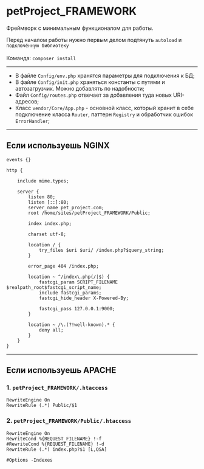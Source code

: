 # petProject_FRAMEWORK

Фреймворк с минимальным функционалом для работы.

Перед началом работы нужно первым делом подтянуть `autoload` и `подключённую библиотеку`  
<br>Команда: `composer install`

<hr>

- В файле `Config/env.php` хранятся параметры для подключения к БД;
- В файле `Config/init.php` храняться константы с путями и автозагрузчик. Можно добавлять по надобности;
- Файл `Config/routes.php` отвечает за добавления туда новых URI-адресов;
- Класс `vendor/Core/App.php` - основной класс, который хранит в себе подключение класса `Router`, паттерн `Registry` и обработчик ошибок `ErrorHandler`;

<hr>

## Если используешь NGINX

    events {}

    http {

        include mime.types;
        
        server {
            listen 80;
            listen [::]:80;
            server_name pet_project.com;
            root /home/sites/petProject_FRAMEWORK/Public;
            
            index index.php;
        
            charset utf-8;
        
            location / {
                try_files $uri $uri/ /index.php?$query_string;
            }
        
            error_page 404 /index.php;
        
            location ~ ^/index\.php(/|$) {
                fastcgi_param SCRIPT_FILENAME $realpath_root$fastcgi_script_name;
                include fastcgi_params;
                fastcgi_hide_header X-Powered-By;
                
                fastcgi_pass 127.0.0.1:9000;
            }
        
            location ~ /\.(?!well-known).* {
                deny all;
            }
        }	
    }

<hr>

## Если используешь APACHE

### 1. `petProject_FRAMEWORK/.htaccess`

    RewriteEngine On
    RewriteRule (.*) Public/$1

### 2. `petProject_FRAMEWORK/Public/.htaccess`

    RewriteEngine On
    RewriteCond %{REQUEST_FILENAME} !-f
    #RewriteCond %{REQUEST_FILENAME} !-d
    RewriteRule (.*) index.php?$1 [L,QSA]

    #Options -Indexes
